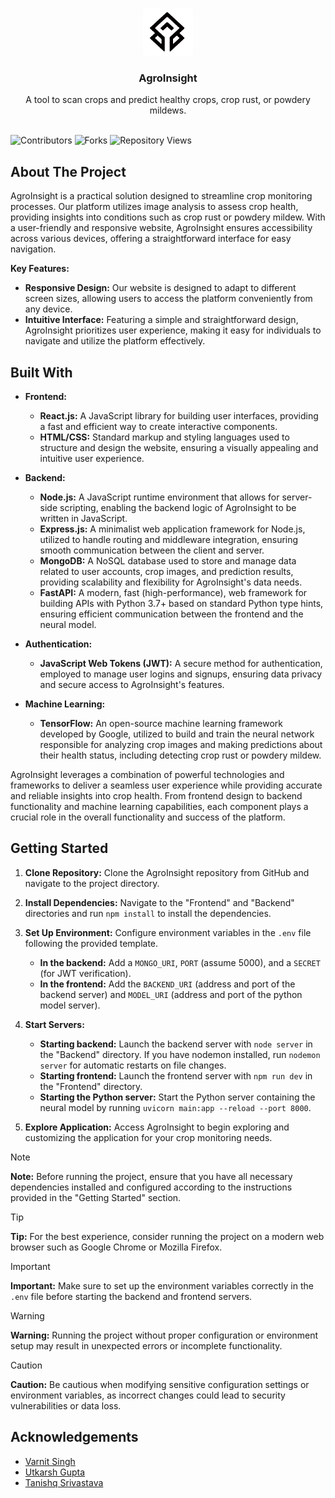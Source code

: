 <br/>
<p align="center">
  <a href="https://github.com/varnit-ta/AgroInsight">
    <img src="https://github.com/varnit-ta/AgroInsight/blob/main/Frontend/src/assets/logo.png?raw=true" alt="Logo" width="80" height="75">
  </a>

  <h3 align="center">AgroInsight</h3>

  <p align="center">
    A tool to scan crops and predict healthy crops, crop rust, or powdery mildews.
    <br/>
    <br/>
  </p>
</p>

![Contributors](https://img.shields.io/github/contributors/varnit-ta/AgroInsight?color=dark-green) ![Forks](https://img.shields.io/github/forks/varnit-ta/AgroInsight?style=social) ![Repository Views](https://komarev.com/ghpvc/?username=varnit-ta&label=Repository+Views&color=brightgreen)

## About The Project

AgroInsight is a practical solution designed to streamline crop monitoring processes. Our platform utilizes image analysis to assess crop health, providing insights into conditions such as crop rust or powdery mildew. With a user-friendly and responsive website, AgroInsight ensures accessibility across various devices, offering a straightforward interface for easy navigation.

**Key Features:**
- **Responsive Design:** Our website is designed to adapt to different screen sizes, allowing users to access the platform conveniently from any device.
- **Intuitive Interface:** Featuring a simple and straightforward design, AgroInsight prioritizes user experience, making it easy for individuals to navigate and utilize the platform effectively.

## Built With

- **Frontend:** 
  - **React.js:** A JavaScript library for building user interfaces, providing a fast and efficient way to create interactive components.
  - **HTML/CSS:** Standard markup and styling languages used to structure and design the website, ensuring a visually appealing and intuitive user experience.

- **Backend:**
  - **Node.js:** A JavaScript runtime environment that allows for server-side scripting, enabling the backend logic of AgroInsight to be written in JavaScript.
  - **Express.js:** A minimalist web application framework for Node.js, utilized to handle routing and middleware integration, ensuring smooth communication between the client and server.
  - **MongoDB:** A NoSQL database used to store and manage data related to user accounts, crop images, and prediction results, providing scalability and flexibility for AgroInsight's data needs.
  - **FastAPI:** A modern, fast (high-performance), web framework for building APIs with Python 3.7+ based on standard Python type hints, ensuring efficient communication between the frontend and the neural model.

- **Authentication:**
  - **JavaScript Web Tokens (JWT):** A secure method for authentication, employed to manage user logins and signups, ensuring data privacy and secure access to AgroInsight's features.

- **Machine Learning:**
  - **TensorFlow:** An open-source machine learning framework developed by Google, utilized to build and train the neural network responsible for analyzing crop images and making predictions about their health status, including detecting crop rust or powdery mildew.

AgroInsight leverages a combination of powerful technologies and frameworks to deliver a seamless user experience while providing accurate and reliable insights into crop health. From frontend design to backend functionality and machine learning capabilities, each component plays a crucial role in the overall functionality and success of the platform.

## Getting Started

1. **Clone Repository:** 
   Clone the AgroInsight repository from GitHub and navigate to the project directory.

2. **Install Dependencies:** 
   Navigate to the "Frontend" and "Backend" directories and run `npm install` to install the dependencies.

3. **Set Up Environment:** 
   Configure environment variables in the `.env` file following the provided template.
   - **In the backend:** Add a `MONGO_URI`, `PORT` (assume 5000), and a `SECRET` (for JWT verification).
   - **In the frontend:** Add the `BACKEND_URI` (address and port of the backend server) and `MODEL_URI` (address and port of the python model server).

4. **Start Servers:**
   - **Starting backend:** Launch the backend server with `node server` in the "Backend" directory. If you have nodemon installed, run `nodemon server` for automatic restarts on file changes.
   - **Starting frontend:** Launch the frontend server with `npm run dev` in the "Frontend" directory.
   - **Starting the Python server:** Start the Python server containing the neural model by running `uvicorn main:app --reload --port 8000`.

5. **Explore Application:** 
   Access AgroInsight to begin exploring and customizing the application for your crop monitoring needs.

> [!NOTE]
> **Note:** Before running the project, ensure that you have all necessary dependencies installed and configured according to the instructions provided in the "Getting Started" section.

> [!TIP]
> **Tip:** For the best experience, consider running the project on a modern web browser such as Google Chrome or Mozilla Firefox.

> [!IMPORTANT]
> **Important:** Make sure to set up the environment variables correctly in the `.env` file before starting the backend and frontend servers.

> [!WARNING]
> **Warning:** Running the project without proper configuration or environment setup may result in unexpected errors or incomplete functionality.

> [!CAUTION]
> **Caution:** Be cautious when modifying sensitive configuration settings or environment variables, as incorrect changes could lead to security vulnerabilities or data loss.


## Acknowledgements

- [Varnit Singh](https://github.com/varnit-ta)
- [Utkarsh Gupta](https://github.com/utkarsh369gupta)
- [Tanishq Srivastava](https://github.com/TanishqSrivastava)
